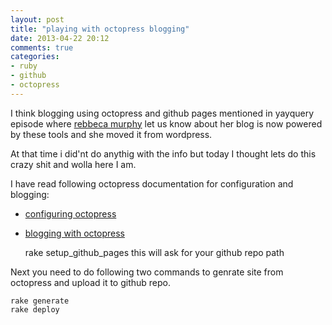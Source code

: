 ```yaml
---
layout: post
title: "playing with octopress blogging"
date: 2013-04-22 20:12
comments: true
categories: 
- ruby 
- github 
- octopress
---
```


I think blogging using octopress and github pages mentioned in yayquery episode where [rebbeca murphy](http://google.com) let us know about her blog is now powered by these tools and she moved it from wordpress.

At that time i did'nt do anythig with the info but today I thought lets do this crazy shit and wolla here I am.

I have read following octopress documentation for configuration and blogging:

* [configuring octopress](http://octopress.org/docs/configuring/)
* [blogging with octopress](http://octopress.org/docs/blogging/)

	rake setup_github_pages
this will ask for your github repo path

Next you need to do following two commands to genrate site from octopress and upload it to github repo.

	rake generate
	rake deploy
